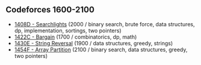 ## Codeforces 1600-2100
* [1408D - Searchlights](problems/1408D.md) (2000 / binary search, brute force, data structures, dp, implementation, sortings, two pointers)
* [1422C - Bargain](problems/1422C.md) (1700 / combinatorics, dp, math)
* [1430E - String Reversal](problems/1430E.md) (1900 / data structures, greedy, strings)
* [1454F - Array Partition](problems/1454F.md) (2100 / binary search, data structures, greedy, two pointers)